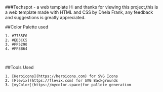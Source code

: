 ###Techspot - a web template
Hi and thanks for viewing this project,this is a web template made with HTML and CSS by Dhela Frank, any feedback and suggestions is greatly appreciated.

##Color Palette used

    1. #7755F0
    2. #ED3CC5
    3. #FF5290
    4. #FF8B64
<br>

##Tools Used

    1. [Heroicons](https://heroicons.com) for SVG Icons
    2. [Flevix](https://flevix.com) for SVG Backgrounds
    3. [myColor](https://mycolor.space)for pallete generation
